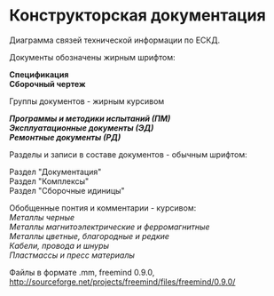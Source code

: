 ﻿# Конструкторская документация
  
  
  
Диаграмма связей технической информации по ЕСКД.  
  
  
  
Документы обозначены жирным шрифтом:   
  
**Спецификация**  
**Сборочный чертеж**  
  
  
Группы документов - жирным курсивом  
  
***Программы и методики испытаний (ПМ)***  
***Эксплуатационные документы (ЭД)***  
***Ремонтные документы (РД)***  
  
    
Разделы и записи в составе документов - обычным шрифтом:  
  
Раздел "Документация"  
Раздел "Комплексы"  
Раздел "Сборочные идиницы"  
  
  
Обобщенные понтия и комментарии - курсивом:  
*Металлы черные*  
*Металлы магнитоэлектрические и ферромагнитные*   
*Металлы цветные, благородные и редкие*  
*Кабели, провода и шнуры*  
*Пластмассы и пресс материалы*  
  
  
  

  


Файлы в формате .mm, freemind 0.9.0, http://sourceforge.net/projects/freemind/files/freemind/0.9.0/
